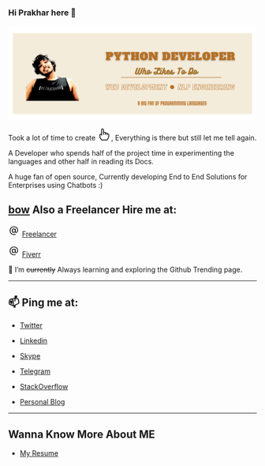 ### Hi Prakhar here 👋

![About me](gh-cover-pr4k.png)

Took a lot of time to create ![pointing](pointing.svg)
, Everything is there but still let me tell again.

A Developer who spends half of the project time in experimenting the languages and other half in reading 
its  Docs.

A huge fan of open source, Currently developing End to End Solutions for Enterprises using Chatbots :) 


[bow](bow.svg) Also a Freelancer Hire me at:
---


![@](attherate.svg) <a href = https://www.freelancer.com/u/Prakhark19> Freelancer </a> <br>

![@](attherate.svg) <a href = https://www.fiverr.com/prakharkaushik> Fiverr </a>



🌱 I’m ~~currently~~ Always learning and exploring the 
Github Trending page.

---

## 📫 Ping me at: 

- [Twitter](https://twitter.com/me_prakhar)

- [Linkedin](https://www.linkedin.com/in/pr4k)

- [Skype](https://join.skype.com/invite/oZkUaPq8hsnw)

- [Telegram](https://t.me/Prakharkaushik)

- [StackOverflow](https://stackoverflow.com/users/10425600/prakhar-kaushik)

- [Personal Blog](pr4k.github.io)

---

## Wanna Know More About ME

- [My Resume](https://pr4k.github.io/assets/Prakhar_CV.pdf)

<!--


 [Twitter](https://twitter.com/me_prakhar)  <svg width=".8em" height="0.8em" viewBox="0 0 16 16" class="bi bi-asterisk" fill="currentColor" xmlns="http://www.w3.org/2000/svg">
  <path fill-rule="evenodd" d="M8 0a1 1 0 0 1 1 1v5.268l4.562-2.634a1 1 0 1 1 1 1.732L10 8l4.562 2.634a1 1 0 1 1-1 1.732L9 9.732V15a1 1 0 1 1-2 0V9.732l-4.562 2.634a1 1 0 1 1-1-1.732L6 8 1.438 5.366a1 1 0 0 1 1-1.732L7 6.268V1a1 1 0 0 1 1-1z"/>
</svg> [Linkedin](https://www.linkedin.com/in/pr4k) <svg width=".8em" height="0.8em" viewBox="0 0 16 16" class="bi bi-asterisk" fill="currentColor" xmlns="http://www.w3.org/2000/svg">
  <path fill-rule="evenodd" d="M8 0a1 1 0 0 1 1 1v5.268l4.562-2.634a1 1 0 1 1 1 1.732L10 8l4.562 2.634a1 1 0 1 1-1 1.732L9 9.732V15a1 1 0 1 1-2 0V9.732l-4.562 2.634a1 1 0 1 1-1-1.732L6 8 1.438 5.366a1 1 0 0 1 1-1.732L7 6.268V1a1 1 0 0 1 1-1z"/> 
</svg> [Skype](https://join.skype.com/invite/oZkUaPq8hsnw) <svg width=".8em" height="0.8em" viewBox="0 0 16 16" class="bi bi-asterisk" fill="currentColor" xmlns="http://www.w3.org/2000/svg">
  <path fill-rule="evenodd" d="M8 0a1 1 0 0 1 1 1v5.268l4.562-2.634a1 1 0 1 1 1 1.732L10 8l4.562 2.634a1 1 0 1 1-1 1.732L9 9.732V15a1 1 0 1 1-2 0V9.732l-4.562 2.634a1 1 0 1 1-1-1.732L6 8 1.438 5.366a1 1 0 0 1 1-1.732L7 6.268V1a1 1 0 0 1 1-1z"/>
</svg>  [Telegram](https://t.me/Prakharkaushik) <svg width=".8em" height="0.8em" viewBox="0 0 16 16" class="bi bi-asterisk" fill="currentColor" xmlns="http://www.w3.org/2000/svg">
  <path fill-rule="evenodd" d="M8 0a1 1 0 0 1 1 1v5.268l4.562-2.634a1 1 0 1 1 1 1.732L10 8l4.562 2.634a1 1 0 1 1-1 1.732L9 9.732V15a1 1 0 1 1-2 0V9.732l-4.562 2.634a1 1 0 1 1-1-1.732L6 8 1.438 5.366a1 1 0 0 1 1-1.732L7 6.268V1a1 1 0 0 1 1-1z"/>
</svg> [StackOverflow](https://stackoverflow.com/users/10425600/prakhar-kaushik) <svg width=".8em" height="0.8em" viewBox="0 0 16 16" class="bi bi-asterisk" fill="currentColor" xmlns="http://www.w3.org/2000/svg">
  <path fill-rule="evenodd" d="M8 0a1 1 0 0 1 1 1v5.268l4.562-2.634a1 1 0 1 1 1 1.732L10 8l4.562 2.634a1 1 0 1 1-1 1.732L9 9.732V15a1 1 0 1 1-2 0V9.732l-4.562 2.634a1 1 0 1 1-1-1.732L6 8 1.438 5.366a1 1 0 0 1 1-1.732L7 6.268V1a1 1 0 0 1 1-1z"/>
</svg> [Personal Blog](pr4k.github.io)
!>
